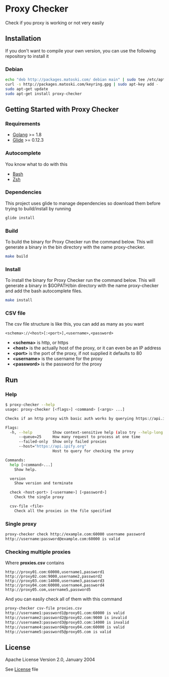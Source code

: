 Proxy Checker
=============

Check if you proxy is working or not very easily

## Installation

If you don't want to compile your own version, you can use the following repository to install it 

### Debian

```bash
echo "deb http://packages.matoski.com/ debian main" | sudo tee /etc/apt/sources.list.d/packages-matoski-com.list
curl -s http://packages.matoski.com/keyring.gpg | sudo apt-key add -
sudo apt-get update
sudo apt-get install proxy-checker
```

## Getting Started with Proxy Checker

### Requirements

* [Golang](https://golang.org/dl/) >= 1.8
* [Glide](https://github.com/Masterminds/glide) >= 0.12.3

### Autocomplete

You know what to do with this

* [Bash](contrib/proxy-checker.bash)
* [Zsh](contrib/proxy-checker.zsh)

### Dependencies 

This project uses glide to manage dependencies so download them before trying to build/install by running 

```bash
glide install
```

### Build

To build the binary for Proxy Checker run the command below. This will generate a binary
in the bin directory with the name proxy-checker.

```bash
make build
```

### Install

To install the binary for Proxy Checker run the command below. This will generate a binary
in $GOPATH/bin directory with the name proxy-checker and add the bash autocomplete files.

```bash
make install
```

### CSV file

The csv file structure is like this, you can add as many as you want

```csv
<schema>://<host>[:<port>],<username>,<password>
```

* **\<schema>** is http, or https
* **\<host>** is the actually host of the proxy, or it can even be an IP address
* **\<port>** is the port of the proxy, if not supplied it defaults to 80
* **\<username>** is the username for the proxy
* **\<password>** is the password for the proxy

## Run

### Help
```bash
$ proxy-checker --help
usage: proxy-checker [<flags>] <command> [<args> ...]

Checks if an http proxy with basic auth works by querying https://api.ipify.org/

Flags:
  -h, --help         Show context-sensitive help (also try --help-long and --help-man).
      --queue=25     How many request to process at one time
      --failed-only  Show only failed proxies
      --host="https://api.ipify.org"  
                     Host to query for checking the proxy

Commands:
  help [<command>...]
    Show help.

  version
    Show version and terminate

  check <host-port> [<username>] [<password>]
    Check the single proxy

  csv-file <file>
    Check all the proxies in the file specified
```

### Single proxy

```bash
proxy-checker check http://example.com:60000 username password
http://username:password@example.com:60000 is valid
```

### Checking multiple proxies

Where **proxies.csv** contains

```csv
http://proxy01.com:60000,username1,password1
http://proxy02.com:9000,username2,password2
http://proxy03.com:14000,username3,password3
http://proxy04.com:60000,username4,password4
http://proxy05.com,username5,password5
```

And you can easily check all of them with this command

```bash
proxy-checker csv-file proxies.csv
http://username1:password1@proxy01.com:60000 is valid
http://username2:password2@proxy02.com:9000 is invalid
http://username3:password3@proxy03.com:14000 is invalid
http://username4:password4@proxy04.com:60000 is valid
http://username5:password5@proxy05.com is valid
```

## License

Apache License
Version 2.0, January 2004

See [License](LICENSE) file

